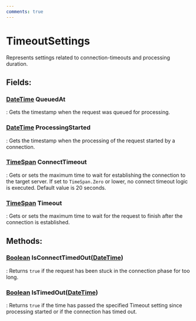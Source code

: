 ```yaml
---
comments: true
---
```

# TimeoutSettings

Represents settings related to connection-timeouts and processing duration. 

## **Fields**:
### **[DateTime](https://learn.microsoft.com/en-us/dotnet/api/System.DateTime) QueuedAt**
: Gets the timestamp when the request was queued for processing. 
### **[DateTime](https://learn.microsoft.com/en-us/dotnet/api/System.DateTime) ProcessingStarted**
: Gets the timestamp when the processing of the request started by a connection. 
### **[TimeSpan](https://learn.microsoft.com/en-us/dotnet/api/System.TimeSpan) ConnectTimeout**
: Gets or sets the maximum time to wait for establishing the connection to the target server. If set to `TimeSpan.Zero` or lower, no connect timeout logic is executed. Default value is 20 seconds. 
### **[TimeSpan](https://learn.microsoft.com/en-us/dotnet/api/System.TimeSpan) Timeout**
: Gets or sets the maximum time to wait for the request to finish after the connection is established. 
## **Methods**:

### [Boolean](https://learn.microsoft.com/en-us/dotnet/api/System.Boolean) IsConnectTimedOut([DateTime](https://learn.microsoft.com/en-us/dotnet/api/System.DateTime))
: Returns `true` if the request has been stuck in the connection phase for too long. 

### [Boolean](https://learn.microsoft.com/en-us/dotnet/api/System.Boolean) IsTimedOut([DateTime](https://learn.microsoft.com/en-us/dotnet/api/System.DateTime))
: Returns `true` if the time has passed the specified Timeout setting since processing started or if the connection has timed out. 